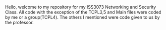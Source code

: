 Hello, welcome to my repository for my ISS3073 Networking and Security Class. All code with the exception of the TCPL3,5 and Main files were coded by me or a group(TCPL4). The others I mentioned were code given to us by the professor. 

